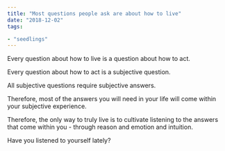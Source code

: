 ```yaml
---
title: "Most questions people ask are about how to live"
date: "2018-12-02"
tags:

- "seedlings"
---
```


Every question about how to live is a question about how to act.

Every question about how to act is a subjective question.

All subjective questions require subjective answers.

Therefore, most of the answers you will need in your life will come within your subjective experience.

Therefore, the only way to truly live is to cultivate listening to the answers that come within you - through reason and emotion and intuition.

Have you listened to yourself lately?